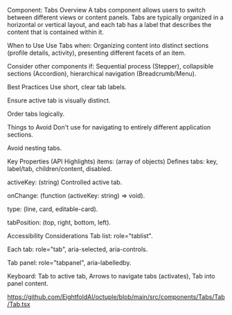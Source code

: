 Component: Tabs
Overview
A tabs component allows users to switch between different views or content panels. Tabs are typically organized in a horizontal or vertical layout, and each tab has a label that describes the content that is contained within it.    

When to Use
Use Tabs when: Organizing content into distinct sections (profile details, activity), presenting different facets of an item.    

Consider other components if: Sequential process (Stepper), collapsible sections (Accordion), hierarchical navigation (Breadcrumb/Menu).    

Best Practices
Use short, clear tab labels.    

Ensure active tab is visually distinct.    

Order tabs logically.    

Things to Avoid
Don't use for navigating to entirely different application sections.    

Avoid nesting tabs.    

Key Properties (API Highlights)
items: (array of objects) Defines tabs: key, label/tab, children/content, disabled.    

activeKey: (string) Controlled active tab.    

onChange: (function (activeKey: string) => void).    

type: (line, card, editable-card).    

tabPosition: (top, right, bottom, left).    

Accessibility Considerations
Tab list: role="tablist".    

Each tab: role="tab", aria-selected, aria-controls.    

Tab panel: role="tabpanel", aria-labelledby.    

Keyboard: Tab to active tab, Arrows to navigate tabs (activates), Tab into panel content.    

https://github.com/EightfoldAI/octuple/blob/main/src/components/Tabs/Tab/Tab.tsx